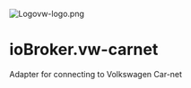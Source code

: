 ![Logo](admin/threema-gw-whitebg.png)vw-logo.png
# ioBroker.vw-carnet
Adapter for connecting to Volkswagen Car-net
